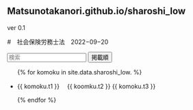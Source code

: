 <script src="https://cdn.jsdelivr.net/npm/tify@0.27.0/dist/tify.js"></script>
<script src="https://cdnjs.cloudflare.com/ajax/libs/list.js/2.3.1/list.min.js"></script>
<link rel="stylesheet" href="https://cdn.jsdelivr.net/npm/tify@0.27.0/dist/tify.css">

## Matsunotakanori.github.io/sharoshi_low
ver 0.1

#　社会保険労務士法　2022−09−20



<div id="rouki_souran_up">
  <input class="search" placeholder="検索" />

 <button class="sort" data-sort="t1">
    掲載順
  </button>

  
  <ul class="list">
    <!-- _data フォルダの rouki_souran_up.csv からデータを取り出す -->
    {% for komoku in site.data.sharoshi_low. %}
      <li>
        <!-- books.csv の title 列、 url 列をリンク先に設定 -->
        <p class="t2">{{ komoku.t1 }}　&nbsp;{{ koomku.t2 }}&nbsp;{{ komoku.t3 }}</p>
      </li>
    {% endfor %}
  </ul>
</div>

<script>
var options = {
    valueNames: [ 't2' ]
};

var userList = new List('sharoshi_low', options);
</script>

